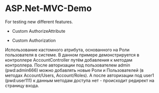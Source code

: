 # ASP.Net-MVC-Demo
For testing new different features.

- Custom AuthorizeAttribute

- Custom Authorization


Использование кастомного атрибута, основанного на Роли пользователя в системе. В данном примере демонстрируется в контроллере AccountController путём добавления к методам контроллера. 
После авторизации под пользователем admin (pwd:admin666) можно добавлять новые Роли и Пользователей (в методах Account/Users, Account/Roles). А после авторизации под user1 (pwd:user111) к данным методам доступа нет - происходит редирект на страницу входа.
